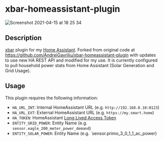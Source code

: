 # xbar-homeassistant-plugin
![Screenshot 2021-04-15 at 18 25 34](https://user-images.githubusercontent.com/3742238/114904733-738dab00-9e18-11eb-98cc-e0a66a21d187.png)

## Description
[xbar](https://xbarapp.com/) plugin for my [Home Assistant](https://www.home-assistant.io/). Forked from original code at https://github.com/AndreiGavriliu/xbar-homeassistant-plugin with updates to use new HA REST API and modified for my use. It is currently configured to pull household power stats from Home Assistant (Solar Generation and Grid Usage). 

## Usage
This plugin requires the following information:
* `HA_URL_INT`: Internal HomeAssistant URL (e.g. `http://192.168.0.10:8123`)
* `HA_URL_EXT`: External HomeAssistant URL (e.g. `https://my.smart.home`)
* `HA_TOKEN`: HomeAssistant [Long Lived Access Token](https://www.home-assistant.io/docs/authentication/#your-account-profile)
* `ENTITY_GRID_POWER`: Entity Name (e.g. `sensor.eagle_200_meter_power_demand`)
* `ENTITY_SOLAR_POWER`: Entity Name (e.g. `sensor.primo_3_0_1_1_ac_power)

